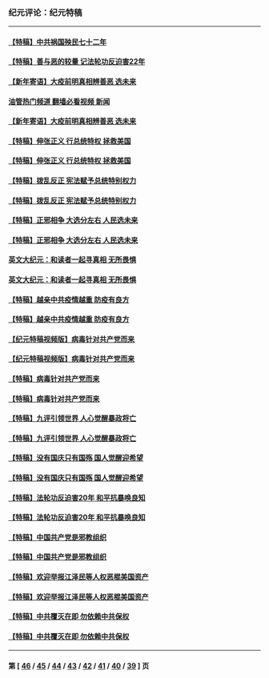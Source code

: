 ### 纪元评论：纪元特稿
---
#### [【特稿】中共祸国殃民七十二年](../../pages/nsc424/n13272607.md?04180330) 
#### [【特稿】善与恶的较量 记法轮功反迫害22年](../../pages/nsc424/n13086597.md?04180330) 
#### [【新年寄语】大疫前明真相辨善恶 选未来](../../pages/nsc424/n12660855.md?04180330) 
#### [油管热门频道 翻墙必看视频 新闻](ok?04180330)
#### [【新年寄语】大疫前明真相辨善恶 选未来](../../pages/nsc424/n12660855.md?04180330) 
#### [【特稿】伸张正义 行总统特权 拯救美国](../../pages/nsc424/n12616806.md?04180330) 
#### [【特稿】伸张正义 行总统特权 拯救美国](../../pages/nsc424/n12616806.md?04180330) 
#### [【特稿】拨乱反正 宪法赋予总统特别权力](../../pages/nsc424/n12598306.md?04180330) 
#### [【特稿】拨乱反正 宪法赋予总统特别权力](../../pages/nsc424/n12598306.md?04180330) 
#### [【特稿】正邪相争 大选分左右 人民选未来](../../pages/nsc424/n12545208.md?04180330) 
#### [【特稿】正邪相争 大选分左右 人民选未来](../../pages/nsc424/n12545208.md?04180330) 
#### [英文大纪元：和读者一起寻真相 无所畏惧](../../pages/nsc424/n12542027.md?04180330) 
#### [英文大纪元：和读者一起寻真相 无所畏惧](../../pages/nsc424/n12542027.md?04180330) 
#### [【特稿】越亲中共疫情越重 防疫有良方](../../pages/nsc424/n12042989.md?04180330) 
#### [【特稿】越亲中共疫情越重 防疫有良方](../../pages/nsc424/n12042989.md?04180330) 
#### [【纪元特稿视频版】病毒针对共产党而来](../../pages/nsc424/n11977328.md?04180330) 
#### [【纪元特稿视频版】病毒针对共产党而来](../../pages/nsc424/n11977328.md?04180330) 
#### [【特稿】病毒针对共产党而来](../../pages/nsc424/n11928818.md?04180330) 
#### [【特稿】病毒针对共产党而来](../../pages/nsc424/n11928818.md?04180330) 
#### [【特稿】九评引领世界 人心觉醒暴政将亡](../../pages/nsc424/n11660496.md?04180330) 
#### [【特稿】九评引领世界 人心觉醒暴政将亡](../../pages/nsc424/n11660496.md?04180330) 
#### [【特稿】没有国庆只有国殇 国人觉醒迎希望](../../pages/nsc424/n11549354.md?04180330) 
#### [【特稿】没有国庆只有国殇 国人觉醒迎希望](../../pages/nsc424/n11549354.md?04180330) 
#### [【特稿】法轮功反迫害20年 和平抗暴唤良知](../../pages/nsc424/n11389135.md?04180330) 
#### [【特稿】法轮功反迫害20年 和平抗暴唤良知](../../pages/nsc424/n11389135.md?04180330) 
#### [【特稿】中国共产党是邪教组织](../../pages/nsc424/n11355551.md?04180330) 
#### [【特稿】中国共产党是邪教组织](../../pages/nsc424/n11355551.md?04180330) 
#### [【特稿】欢迎举报江泽民等人权恶棍美国资产](../../pages/nsc424/n11303040.md?04180330) 
#### [【特稿】欢迎举报江泽民等人权恶棍美国资产](../../pages/nsc424/n11303040.md?04180330) 
#### [【特稿】中共覆灭在即 勿依赖中共保权](../../pages/nsc424/n11278510.md?04180330) 
#### [【特稿】中共覆灭在即 勿依赖中共保权](../../pages/nsc424/n11278510.md?04180330) 

---
#### 第 [ [46](./46.md?04180330) / [45](./45.md?04180330) / [44](./44.md?04180330) / [43](./43.md?04180330) / [42](./42.md?04180330) / [41](./41.md?04180330) / [40](./40.md?04180330) / [39](./39.md?04180330) ] 页
